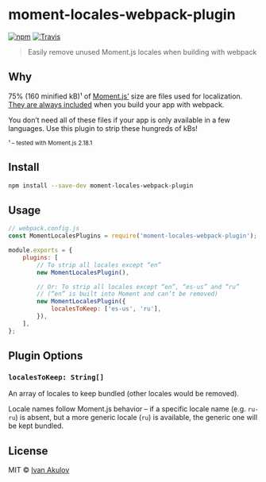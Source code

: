 # moment-locales-webpack-plugin

[![npm](https://img.shields.io/npm/v/moment-locales-webpack-plugin.svg)](https://www.npmjs.com/package/moment-locales-webpack-plugin) [![Travis](https://img.shields.io/travis/iamakulov/moment-locales-webpack-plugin.svg)](https://travis-ci.org/iamakulov/moment-locales-webpack-plugin)

> Easily remove unused Moment.js locales when building with webpack

## Why

75% (160 minified kB)¹ of [Moment.js’](https://github.com/moment/moment) size are files used for localization. [They are always included](https://iamakulov.com/notes/webpack-front-end-size-caching/#moment-js) when you build your app with webpack.

You don’t need all of these files if your app is only available in a few languages. Use this plugin to strip these hungreds of kBs!

<small>¹ – tested with Moment.js 2.18.1</small>

## Install

```sh
npm install --save-dev moment-locales-webpack-plugin
```

## Usage

```js
// webpack.config.js
const MomentLocalesPlugins = require('moment-locales-webpack-plugin');

module.exports = {
    plugins: [
        // To strip all locales except “en”
        new MomentLocalesPlugin(),

        // Or: To strip all locales except “en”, “es-us” and “ru”
        // (“en” is built into Moment and can’t be removed)
        new MomentLocalesPlugin({
            localesToKeep: ['es-us', 'ru'],
        }),
    ],
};
```

## Plugin Options

### **`localesToKeep: String[]`**

An array of locales to keep bundled (other locales would be removed).

Locale names follow Moment.js behavior – if a specific locale name (e.g. `ru-ru`) is absent, but a more generic locale (`ru`) is available, the generic one will be kept bundled.

## License

MIT © <a href="https://iamakulov.com">Ivan Akulov</a>
